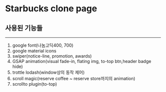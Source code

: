 # Starbucks clone page
## 사용된 기능들

---

1. google font(나눔고딕400, 700)
1. google material icons
1. swiper(notice-line, promotion, awards)
1. GSAP animation(visual fade-in, flating img, to-top btn,header badge hide)
1. trottle lodash(window상의 동작 제어)
1. scroll magic(reserve coffee ~ reserve store까지의 animation)
1. scrollto plugin(to-top)

